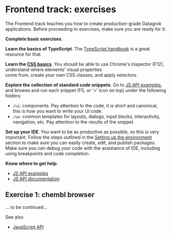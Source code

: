 <!-- TITLE: Frontend -->
<!-- SUBTITLE: -->

# Frontend track: exercises

The Frontend track teaches you how to create production-grade Datagrok applications. Before
proceeding to exercises, make sure you are ready for it: 

**Complete basic exercises**.

**Learn the basics of TypeScript**. The [TypeScript handbook](https://www.typescriptlang.org/docs/handbook)
is a great resource for that.

**Learn the [CSS basics](https://developer.mozilla.org/en-US/docs/Learn/Getting_started_with_the_web/CSS_basics)**.
You should be able to use Chrome's inspector (F12), understand where elements' visual properties  
come from, create your own CSS classes, and apply selectors.

**Explore the collection of standard code snippets**. Go to [JS API examples](https://public.datagrok.ai/js),
and browse and run each snippet (F5, or '>' icon on top) under the following folders:
* `/ui`: components. Pay attention to the code, it is short and canonical, this is how you want to write your UI code.
* `/ux`: common templates for layouts, dialogs, input blocks, interactivity, navigation, etc. 
  Pay attention to the results of the snippet. 

**Set up your IDE**. You want to be as productive as possible, so this is very important.
Follow the steps outlined in the 
[Setting up the environment](exercises.md#setting-up-the-environment) section to make sure 
you can easily create, edit, and publish packages. Make sure you can debug your code with 
the assistance of IDE, including using breakpoints and code completion. 

**Know where to get help**. 
* [JS API examples](https://public.datagrok.ai/js)
* [JS API documentation](https://datagrok.ai/js-api)

## Exercise 1: chembl browser

... to be continued...

See also
* [JavaScript API](../js-api.md)